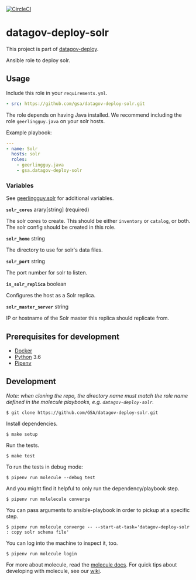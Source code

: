 [![CircleCI](https://circleci.com/gh/GSA/datagov-deploy-solr.svg?style=svg)](https://circleci.com/gh/GSA/datagov-deploy-solr)

# datagov-deploy-solr

This project is part of [datagov-deploy](https://github.com/GSA/datagov-deploy).

Ansible role to deploy solr.


## Usage

Include this role in your `requirements.yml`.

```yaml
- src: https://github.com/gsa/datagov-deploy-solr.git
```

The role depends on having Java installed. We recommend including the role
`geerlingguy.java` on your solr hosts.

Example playbook:

```yaml
---
- name: Solr
  hosts: solr
  roles:
    - geerlingguy.java
    - gsa.datagov-deploy-solr
```


### Variables

See [geerlingguy.solr](https://github.com/geerlingguy/ansible-role-solr/blob/4.3.0/README.md) for
additional variables.

**`solr_cores`** arary[string] (required)

The solr cores to create. This should be either `inventory` or `catalog`, or
both. The solr config should be created in this role.

**`solr_home`** string

The directory to use for solr's data files.

**`solr_port`** string

The port number for solr to listen.

**`is_solr_replica`** boolean

Configures the host as a Solr replica.

**`solr_master_server`** string

IP or hostname of the Solr master this replica should replicate from.


## Prerequisites for development

- [Docker](https://www.docker.com/)
- [Python](https://www.python.org/) 3.6
- [Pipenv](https://pipenv.readthedocs.io/en/latest/)


## Development

_Note: when cloning the repo, the directory name must match the role name
defined in the molecule playbooks, e.g. `datagov-deploy-solr`._

    $ git clone https://github.com/GSA/datagov-deploy-solr.git

Install dependencies.

    $ make setup

Run the tests.

    $ make test

To run the tests in debug mode:

    $ pipenv run molecule --debug test

And you might find it helpful to only run the dependency/playbook step.

    $ pipenv run molelecule converge

You can pass arguments to ansible-playbook in order to pickup at a specific
step.

    $ pipenv run molecule converge -- --start-at-task='datagov-deploy-solr : copy solr schema file'

You can log into the machine to inspect it, too.

    $ pipenv run molecule login

For more about molecule, read the [molecule
docs](https://molecule.readthedocs.io/en/latest/index.html). For quick tips about
developing with molecule, see our
[wiki](https://github.com/GSA/datagov-deploy/wiki/Developing-Ansible-roles-with-Molecule).
